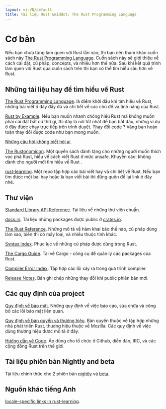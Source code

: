 ```yaml
---
layout: vi-VN/default
title: Tài liệu Rust &middot; The Rust Programming Language
---
```


# Cơ bản

Nếu bạn chưa từng làm quen với Rust lần nào, thì bạn nên tham khảo
cuốn sách này [The Rust Programming Language][book]. Cuốn sách này
sẽ giới thiệu về cách cài đặt, cú pháp, concepts, và nhiều hơn thế nửa.
Sau khi kết quá trình làm quen với Rust qua cuốn sách trên thì bạn có thể
tìm hiểu sâu hơn về Rust.

## Những tài liệu hay để tìm hiểu về Rust

[The Rust Programming Language][book]. là điểm khởi đầu khi tìm hiểu về Rust, những bài viết ở đây đầy đủ và chi tiết về các chủ đề và tính năng của Rust.

[Rust by Example][rbe]. Nếu bạn muốn nhanh chóng hiểu Rust mà không muốn phải cài đặt bất cứ thứ gì, thì đây là nơi tốt nhất để bạn bắt đầu, những ví dụ ở đây
được chạy trực tiếp trên trình duyệt. Thay đổi code ? Vâng bạn hoàn toàn thay đổi được code như bạn mong muốn.

[Những câu hỏi không biết hỏi ai][faq].

[The Rustonomicon][nomicon]. Một quyển sách dành tặng cho những người muốn thích vọc phá Rust, hiểu về cách viết Rust ở mức unsafe. Khuyễn cáo: không dành cho
người mới tìm hiểu về Rust .

[rust-learning]. Một repo tập hợp các bài viết hay và chi tiết về Rust. Nếu bạn tìm được một bài hay hoặc là bạn viết bài thì đừng quên để lại link ở đây nhé.

[book]: https://doc.rust-lang.org/book/
[rbe]: http://rustbyexample.com
[faq]: faq.html
[nomicon]: https://doc.rust-lang.org/nomicon/
[rust-learning]: https://github.com/ctjhoa/rust-learning

## Thư viện

[Standard Library API Reference][api]. Tài liệu về những thư viện chuẩn.

[docs.rs]. Tài liệu những packages được public ở [crates.io].

[The Rust Reference][ref]. Những mô tả về hàm khai báo thế nào, cú pháp dùng làm sao, biến thì có mấy loại, và nhiều thuộc tính khác.

[Syntax Index][syn]. Phục lục về những cú pháp được dùng trong Rust.

[The Cargo Guide][cargo]. Tài về Cargo - công cụ để quản lý các packages của Rust.

[Compiler Error Index][err]. Tập hợp các lỗi xảy ra trong quá trình compiler.

[Release Notes][release_notes]. Bản ghi chép những thay đổi khi public phiên bản mới.

[api]: https://doc.rust-lang.org/std/
[syn]: https://doc.rust-lang.org/book/syntax-index.html
[ref]: https://doc.rust-lang.org/reference.html
[cargo]: http://doc.crates.io/guide.html
[err]: https://doc.rust-lang.org/error-index.html
[release_notes]: https://github.com/rust-lang/rust/blob/stable/RELEASES.md
[docs.rs]: https://docs.rs
[crates.io]: https://crates.io

## Các quy định của project

[Quy định về bảo mật][security]. Những quy định về việc báo cáo, sửa chữa và công bố các lỗi bảo mật liên quan.

[Quy định về bản quyền và thương hiệu][legal]. Bản quyền thuộc về tập hợp những nhà phát triển Rust, thương hiệu thuộc về Mozilla.
Các quy định về việc dùng thương hiệu được mô tả ở đây.

[Hướng dẫn về Code][coc]. Áp dùng cho tổ chức ở Github, diễn đàn, IRC, và các cộng đồng Rust trên thế giới.

[security]: security.html
[legal]: legal.html
[coc]: https://www.rust-lang.org/conduct.html

## Tài liệu phiên bản Nightly and beta

Tài liệu chính thức cho 2 phiên bản [nightly] và [beta].

[nightly]: https://doc.rust-lang.org/nightly/
[beta]: https://doc.rust-lang.org/beta/

## Nguồn khác tiếng Anh

[locale-specific links in rust-learning][locale].

[locale]: https://github.com/ctjhoa/rust-learning#locale-links
